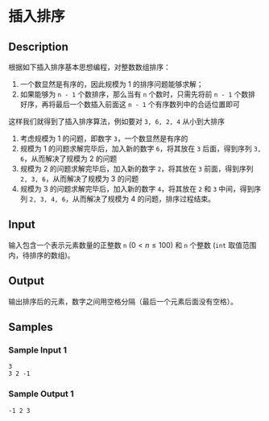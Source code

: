 # 插入排序

## Description
根据如下插入排序基本思想编程，对整数数组排序：

1. 一个数显然是有序的，因此规模为 1 的排序问题能够求解；
2. 如果能够为 `n - 1` 个数排序，那么当有 `n` 个数时，只需先将前 `n - 1` 个数排好序，再将最后一个数插入前面这 `n - 1` 个有序数列中的合适位置即可

这样我们就得到了插入排序算法，例如要对 `3, 6, 2, 4` 从小到大排序

1. 考虑规模为 1 的问题，即数字 `3`，一个数显然是有序的
2. 规模为 1 的问题求解完毕后，加入新的数字 `6`，将其放在 `3` 后面，得到序列 `3, 6`，从而解决了规模为 2 的问题
3. 规模为 2 的问题求解完毕后，加入新的数字 `2`，将其放在 `3` 前面，得到序列 `2, 3, 6`，从而解决了规模为 3 的问题
4. 规模为 3 的问题求解完毕后，加入新的数字 `4`，将其放在 `2` 和 `3` 中间，得到序列 `2, 3, 4, 6`，从而解决了规模为 4 的问题，排序过程结束。

## Input
输入包含一个表示元素数量的正整数 `n` ($0 < n \le 100$) 和 `n` 个整数 (`int` 取值范围内，待排序的数组)。

## Output
输出排序后的元素，数字之间用空格分隔（最后一个元素后面没有空格）。

## Samples
### Sample Input 1
```
3
3 2 -1
```

### Sample Output 1
```
-1 2 3
```